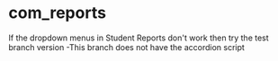 # com_reports

If the dropdown menus in Student Reports don't work then try the test branch version
-This branch does not have the accordion script
